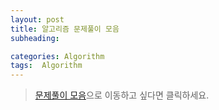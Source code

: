 ```yaml
---
layout: post
title: 알고리즘 문제풀이 모음
subheading:

categories: Algorithm
tags:  Algorithm
---
```


> [문제풀이 모음](https://github.com/kimcno3/algorithms)으로 이동하고 싶다면 클릭하세요.
